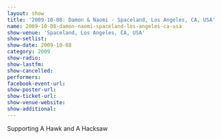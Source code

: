 ```yaml
---
layout: show
title: '2009-10-08: Damon & Naomi - Spaceland, Los Angeles, CA, USA'
name: 2009-10-08-damon-naomi-spaceland-los-angeles-ca-usa
show-venue: 'Spaceland, Los Angeles, CA, USA'
show-setlist: 
show-date: 2009-10-08
category: 2009
show-radio: 
show-lastfm: 
show-cancelled: 
performers: 
facebook-event-url: 
show-poster-url: 
show-ticket-url: 
show-venue-website: 
show-additional: 
---
```


Supporting A Hawk and A Hacksaw